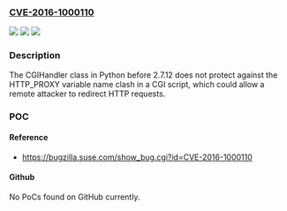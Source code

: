 ### [CVE-2016-1000110](https://cve.mitre.org/cgi-bin/cvename.cgi?name=CVE-2016-1000110)
![](https://img.shields.io/static/v1?label=Product&message=n%2Fa&color=blue)
![](https://img.shields.io/static/v1?label=Version&message=n%2Fa&color=blue)
![](https://img.shields.io/static/v1?label=Vulnerability&message=n%2Fa&color=brighgreen)

### Description

The CGIHandler class in Python before 2.7.12 does not protect against the HTTP_PROXY variable name clash in a CGI script, which could allow a remote attacker to redirect HTTP requests.

### POC

#### Reference
- https://bugzilla.suse.com/show_bug.cgi?id=CVE-2016-1000110

#### Github
No PoCs found on GitHub currently.

